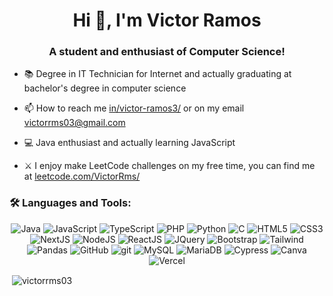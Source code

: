 <h1 align="center">Hi 👋, I'm Victor Ramos</h1>
<h3 align="center">A student and enthusiast of Computer Science!</h3>

- 📚 Degree in IT Technician for Internet and actually graduating at bachelor's degree in computer science

- 📫 How to reach me <a href="https://www.linkedin.com/in/victor-ramos3/">in/victor-ramos3/</a> or on my email <a>victorrms03@gmail.com</a>

- 💻 Java enthusiast and actually learning JavaScript

- ⚔ I enjoy make LeetCode challenges on my free time, you can find me at <a href="https://leetcode.com/VictorRms/">leetcode.com/VictorRms/</a>

<h3 align="left">🛠 Languages and Tools:</h3>
<p align="center"> 
  
  <img src="https://img.shields.io/badge/java-%23ED8B00.svg?style=for-the-badge&logo=openjdk&logoColor=white" alt="Java"/>
  <img src="https://img.shields.io/badge/javascript-%23323330.svg?style=for-the-badge&logo=javascript&logoColor=%23F7DF1E" alt="JavaScript"/>
  <img src="https://img.shields.io/badge/TypeScript-007ACC?style=for-the-badge&logo=typescript&logoColor=white" alt="TypeScript"/>
  <img src="https://img.shields.io/badge/php-%23777BB4.svg?&logo=php&logoColor=white" alt="PHP"/>
  <img src="https://img.shields.io/badge/Python-3776AB?logo=python&logoColor=fff" alt="Python"/>
  <img src="https://img.shields.io/badge/c-%2300599C.svg?style=for-the-badge&logo=c&logoColor=white" alt="C"/>
  
  <img src="https://img.shields.io/badge/html5-%23E34F26.svg?style=for-the-badge&logo=html5&logoColor=white" alt="HTML5"/>
  <img src="https://img.shields.io/badge/css3-%231572B6.svg?style=for-the-badge&logo=css3&logoColor=white" alt="CSS3"/>
  
  <img src="https://img.shields.io/badge/Next.js-black?logo=next.js&logoColor=white" alt="NextJS"/>
  <img src="https://img.shields.io/badge/Node.js-6DA55F?logo=node.js&logoColor=white" alt="NodeJS"/>
  <img src="https://img.shields.io/badge/React-%2320232a.svg?logo=react&logoColor=%2361DAFB" alt="ReactJS"/>
  <img src="https://img.shields.io/badge/jquery-%230769AD.svg?style=for-the-badge&logo=jquery&logoColor=white" alt="JQuery"/>
  
  <img src="https://img.shields.io/badge/-boostrap-0D1117?style=for-the-badge&logo=bootstrap&labelColor=0D1117" alt="Bootstrap"/>
  <img src="https://img.shields.io/badge/Tailwind%20CSS-%2338B2AC.svg?logo=tailwind-css&logoColor=white" alt="Tailwind"/>
  
  <img src="https://img.shields.io/badge/Pandas-150458?logo=pandas&logoColor=fff" alt="Pandas"/>
  
  <img src="https://img.shields.io/badge/github-%23121011.svg?style=for-the-badge&logo=github&logoColor=white" alt="GitHub"/>
  <img src="https://img.shields.io/badge/git-%23F05033.svg?style=for-the-badge&logo=git&logoColor=white" alt="git"/>
  
  <img src="https://img.shields.io/badge/mysql-%2300f.svg?style=for-the-badge&logo=mysql&logoColor=white" alt="MySQL"/>
  <img src="https://img.shields.io/badge/MariaDB-003545?style=for-the-badge&logo=mariadb&logoColor=white" alt="MariaDB"/>
  
  <img src="https://img.shields.io/badge/-cypress-%23E5E5E5?style=for-the-badge&logo=cypress&logoColor=058a5e" alt="Cypress"/>
  
  <img src="https://img.shields.io/badge/Canva-%2300C4CC.svg?&logo=Canva&logoColor=white" alt="Canva"/>
  
  <img src="https://img.shields.io/badge/Vercel-%23000000.svg?logo=vercel&logoColor=white" alt="Vercel"/>
  
</p>

<!-- <p><img align="left" src="https://github-readme-stats.vercel.app/api/top-langs?username=victorrms03&show_icons=true&theme=dark&locale=en&layout=compact" alt="victorrms03" /></p> -->

<p>&nbsp;<img align="center" src="https://github-readme-stats.vercel.app/api?username=victorrms03&show_icons=true&theme=dark&locale=en" alt="victorrms03" /></p>
